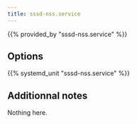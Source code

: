 ```yaml
---
title: sssd-nss.service
---
```


{{% provided_by "sssd-nss.service" %}}

## Options

{{% systemd_unit "sssd-nss.service" %}}

## Additionnal notes

Nothing here.